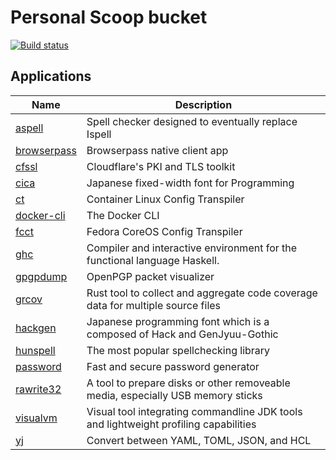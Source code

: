 # Personal Scoop bucket

[![Build status](https://ci.appveyor.com/api/projects/status/sdwq9tekqddjawo7/branch/master?svg=true)](https://ci.appveyor.com/project/iquiw/scoop-bucket/branch/master)

## Applications

| Name | Description |
| ---  | ---         |
| [aspell](https://github.com/iquiw/aspell-binary) | Spell checker designed to eventually replace Ispell |
| [browserpass](https://github.com/browserpass/browserpass-native) | Browserpass native client app |
| [cfssl](https://github.com/iquiw/cfssl-binary) | Cloudflare's PKI and TLS toolkit |
| [cica](https://github.com/miiton/Cica) | Japanese fixed-width font for Programming |
| [ct](https://github.com/coreos/container-linux-config-transpiler) | Container Linux Config Transpiler |
| [docker-cli](https://github.com/iquiw/docker-cli-binary) | The Docker CLI |
| [fcct](https://github.com/coreos/fcct) | Fedora CoreOS Config Transpiler |
| [ghc](https://www.haskell.org/ghc/) | Compiler and interactive environment for the functional language Haskell. |
| [gpgpdump](https://github.com/spiegel-im-spiegel/gpgpdump) | OpenPGP packet visualizer |
| [grcov](https://github.com/mozilla/grcov) | Rust tool to collect and aggregate code coverage data for multiple source files |
| [hackgen](https://github.com/yuru7/HackGen) | Japanese programming font which is a composed of Hack and GenJyuu-Gothic |
| [hunspell](https://github.com/iquiw/hunspell-binary) | The most popular spellchecking library |
| [password](https://passwd.fyi/) | Fast and secure password generator |
| [rawrite32](http://www.netbsd.org/~martin/rawrite32/index.html) | A tool to prepare disks or other removeable media, especially USB memory sticks |
| [visualvm](https://visualvm.github.io/) | Visual tool integrating commandline JDK tools and lightweight profiling capabilities |
| [yj](https://github.com/sclevine/yj) | Convert between YAML, TOML, JSON, and HCL |

